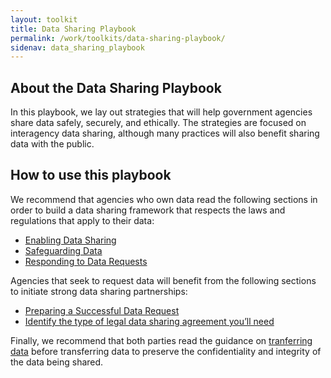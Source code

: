 ```yaml
---
layout: toolkit
title: Data Sharing Playbook
permalink: /work/toolkits/data-sharing-playbook/
sidenav: data_sharing_playbook
---
```


## About the Data Sharing Playbook 

In this playbook, we lay out strategies that will help government agencies share data safely, securely, and ethically. The strategies are focused on interagency data sharing, although many practices will also benefit sharing data with the public.


## How to use this playbook

We recommend that agencies who own data read the following sections in order to build a data sharing framework that respects the laws and regulations that apply to their data:

 * [Enabling Data Sharing](/work/toolkits/data-sharing-playbook/enabling-data-sharing)
 * [Safeguarding Data](/work/toolkits/data-sharing-playbook/safeguarding-data)
 * [Responding to Data Requests](/work/toolkits/data-sharing-playbook/responding-to-data-requests)

Agencies that seek to request data will benefit from the following sections to initiate strong data sharing partnerships:

 * [Preparing a Successful Data Request](/work/toolkits/data-sharing-playbook/preparing-a-successful-data-request)
 * [Identify the type of legal data sharing agreement you’ll need](/work/toolkits/data-sharing-playbook/responding-to-data-requests#identify-the-type-of-legal-data-sharing-agreement-you-will-need)

Finally, we recommend that both parties read the guidance on [tranferring data](/work/toolkits/data-sharing-playbook/transferring-data) before transferring data to preserve the confidentiality and integrity of the data being shared. 
